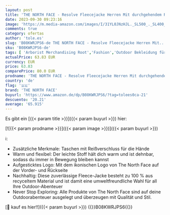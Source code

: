 ```yaml
---
layout: post
title: 'THE NORTH FACE - Resolve Fleecejacke Herren Mit durchgehendem Reißverschluss - TNF BLACK  L'
date: 2023-09-30 09:23:16
image: 'https://m.media-amazon.com/images/I/31YL0JNzHJL._SL500_._SL400_.jpg'
comments: true
category: ofertas
author: 'tole.es'
slug: 'B08KWRJPS6-de THE NORTH FACE - Resolve Fleecejacke Herren Mit...'
sku: 'B08KWRJPS6-de'
tags: [ 'Arborist Merchandising Root','Fashion','Outdoor Bekleidung für Herren','Outdoor Fleecejacken für Herren','Outdoor Jacken für Herren','Outdoor-Bekleidung','Self Service','Special Features Stores','Sport & Freizeit','Sportartspezifische Bekleidung','Sports-Promotions','ef3a019d-6628-41d5-b303-291126686917_0','ef3a019d-6628-41d5-b303-291126686917_7401','the north face','🇩🇪', ]
actualPrice: 63.83 EUR
currency: EUR
price: 63.83
comparePrice: 80.0 EUR
prodname: 'THE NORTH FACE - Resolve Fleecejacke Herren Mit durchgehendem Reißverschluss - TNF BLACK  L'
country: 'de'
flag: '🇩🇪'
brand: 'THE NORTH FACE'
buyurl: 'https://www.amazon.de/dp/B08KWRJPS6/?tag=tolees0ca-21'
descuento: '20.21'
average: '65.915'
---
```


Es gibt ein [{{< param title >}}]({{< param buyurl >}}) hier:

[![{{< param prodname >}}]({{< param image >}})]({{< param buyurl >}})

ℹ️:

- Zusätzliche Merkmale: Taschen mit Reißverschluss für die Hände
- Warm und flexibel: Der leichte Stoff hält dich warm und ist dehnbar, sodass du immer in Bewegung bleiben kannst
- Aufgesticktes Logo: Mit dem ikonischen Logo von The North Face auf der Vorder- und Rückseite
- Nachhaltig: Diese zuverlässige Fleece-Jacke besteht zu 100 % aus recyceltem Material und ist damit eine umweltfreundliche Wahl für all Ihre Outdoor-Abenteuer
- Never Stop Exploring: Alle Produkte von The North Face sind auf deine Outdoorabenteuer ausgelegt und überzeugen mit Qualität und Stil.

[🛒 kauf es hier!!]({{< param buyurl >}})
{{<world>}}B08KWRJPS6{{</world>}}
